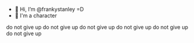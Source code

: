 - 👋 Hi, I’m @frankystanley =D
- 👀 I'm a character

 do not give up do not give up do not give up
do not give up do not give up do not give up
<!---
frankystanley/frankystanley is a ✨ special ✨ repository because its `README.md` (this file) appears on your GitHub profile.
You can click the Preview link to take a look at your changes.
--->
